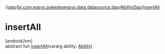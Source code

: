 //[app](../../../index.md)/[br.com.egsys.pokedexegsys.data.datasource.dao](../index.md)/[AbilityDao](index.md)/[insertAll](insert-all.md)

# insertAll

[androidJvm]\
abstract fun [insertAll](insert-all.md)(vararg ability: [Ability](../../br.com.egsys.pokedexegsys.data.model.storage/-ability/index.md))
